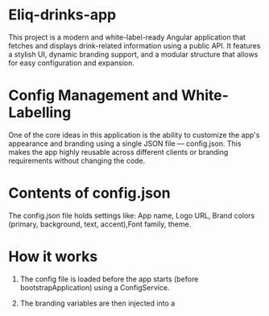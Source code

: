 # Eliq-drinks-app
This project is a modern and white-label-ready Angular application that fetches and displays drink-related information using a public API. It features a stylish UI, dynamic branding support, and a modular structure that allows for easy configuration and expansion.

# Config Management and White-Labelling
One of the core ideas in this application is the ability to customize the app's appearance and branding using a single JSON file — config.json. This makes the app highly reusable across different clients or branding requirements without changing the code.

# Contents of config.json
The config.json file holds settings like:
App name, Logo URL, Brand colors (primary, background, text, accent),Font family, theme.

# How it works
1. The config file is loaded before the app starts (before bootstrapApplication) using a ConfigService.

2. The branding variables are then injected into a <style> tag dynamically into the document head.

3. The CSS variables are used globally in the app through the :root selector.

This approach ensures the brand can be customized at runtime without rebuilding the app.

# Services
All API logic is moved out of the components into Angular services. This makes the code cleaner, more maintainable, and easier to test.
DrinkService contains:
    getDrinks() – fetches all drinks
    getDrinkById(id) – fetches single drink details

# Trade Offs
1. I introduced config-loader.js to handle dynamic branding before Angular boots, ensuring smoother UX and simplifying white-labeling. Here’s why:

    a. Early Styling: Applies brand styles (CSS variables) before Angular loads, preventing style flashes and ensuring the app loads styled from the start.

    b. Simplifies White Labeling: Same build for multiple brands, change config.json, no need to rebuild.

    c. Avoids Angular Complexity: No need for AppInitializer or injecting configs into services/components; styles are set globally outside Angular.

    d. Tiny and Maintainable: config-loader.js is lightweight (~few lines) and simple to manage.

2. Keeping the config structure simple (but tidy)
While it might have been tempting to flatten everything in the config for easier access, I decided to group brand-related settings under a brand key. It keeps things more organized and readable, especially when the config grows over time.

3. Working with the Cocktail API's format
the cocktail API lists ingredients like strIngredient1, strIngredient2, and so on — instead of giving a nice clean array. To work around this, I wrote a little logic to loop through them and build our own strIngredients array. It adds a bit of code, but gives us a much cleaner way to use the data in the UI.

